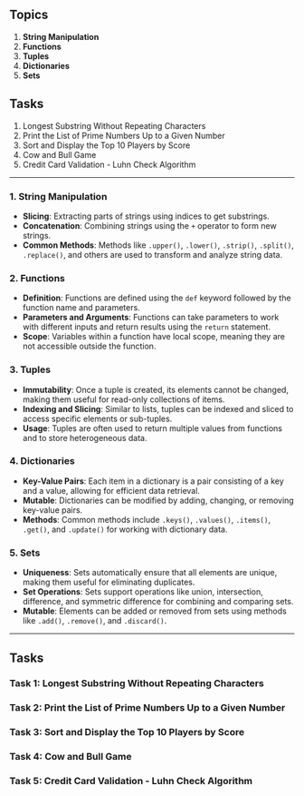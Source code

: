 ## Topics

1. **String Manipulation**
2. **Functions**
3. **Tuples**
4. **Dictionaries**
5. **Sets**

## Tasks

1. Longest Substring Without Repeating Characters
2. Print the List of Prime Numbers Up to a Given Number
3. Sort and Display the Top 10 Players by Score
4. Cow and Bull Game
5. Credit Card Validation - Luhn Check Algorithm

---

### 1. String Manipulation


- **Slicing**: Extracting parts of strings using indices to get substrings.
- **Concatenation**: Combining strings using the `+` operator to form new strings.
- **Common Methods**: Methods like `.upper()`, `.lower()`, `.strip()`, `.split()`, `.replace()`, and others are used to transform and analyze string data.

### 2. Functions


- **Definition**: Functions are defined using the `def` keyword followed by the function name and parameters.
- **Parameters and Arguments**: Functions can take parameters to work with different inputs and return results using the `return` statement.
- **Scope**: Variables within a function have local scope, meaning they are not accessible outside the function.

### 3. Tuples


- **Immutability**: Once a tuple is created, its elements cannot be changed, making them useful for read-only collections of items.
- **Indexing and Slicing**: Similar to lists, tuples can be indexed and sliced to access specific elements or sub-tuples.
- **Usage**: Tuples are often used to return multiple values from functions and to store heterogeneous data.

### 4. Dictionaries


- **Key-Value Pairs**: Each item in a dictionary is a pair consisting of a key and a value, allowing for efficient data retrieval.
- **Mutable**: Dictionaries can be modified by adding, changing, or removing key-value pairs.
- **Methods**: Common methods include `.keys()`, `.values()`, `.items()`, `.get()`, and `.update()` for working with dictionary data.

### 5. Sets

- **Uniqueness**: Sets automatically ensure that all elements are unique, making them useful for eliminating duplicates.
- **Set Operations**: Sets support operations like union, intersection, difference, and symmetric difference for combining and comparing sets.
- **Mutable**: Elements can be added or removed from sets using methods like `.add()`, `.remove()`, and `.discard()`.

---

## Tasks

### Task 1: Longest Substring Without Repeating Characters


### Task 2: Print the List of Prime Numbers Up to a Given Number


### Task 3: Sort and Display the Top 10 Players by Score


### Task 4: Cow and Bull Game


### Task 5: Credit Card Validation - Luhn Check Algorithm
